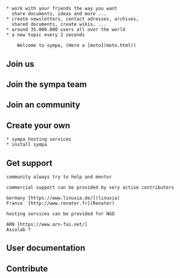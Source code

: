 #

    * work with your friends the way you want
      share documents, ideas and more ...
    * create newsletters, contact adresses, archives,
      shared documents, create wikis, ...
    * around 35.000.000 users all over the world
    * a new topic every 2 seconds

        Welcome to sympa, (Here a [moto](moto.html))

## Join us
## Join the sympa team
## Join an community
## Create your own

    * sympa hosting services
    * install sympa

## Get support

    community always try to help and mentor

    commercial support can be provided by very active contributors

    Germany [https://www.linuxia.de/](linuxia)
    France  [http://www.renater.fr](Renater)

    hosting services can be provided for NGO

    ARN [https://www.arn-fai.net/]
    Assolab ?

## User documentation
## Contribute
